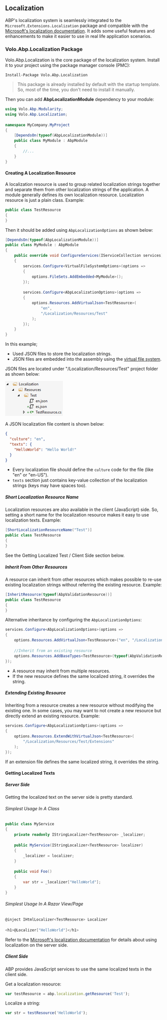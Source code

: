 ## Localization

ABP's localization system is seamlessly integrated to the `Microsoft.Extensions.Localization` package and compatible with the [Microsoft's localization documentation](https://docs.microsoft.com/en-us/aspnet/core/fundamentals/localization). It adds some useful features and enhancements to make it easier to use in real life application scenarios.

### Volo.Abp.Localization Package

Volo.Abp.Localization is the core package of the localization system. Install it to your project using the package manager console (PMC):

```
Install-Package Volo.Abp.Localization
```

> This package is already installed by default with the startup template. So, most of the time, you don't need to install it manually.

Then you can add **AbpLocalizationModule** dependency to your module:

```c#
using Volo.Abp.Modularity;
using Volo.Abp.Localization;

namespace MyCompany.MyProject
{
    [DependsOn(typeof(AbpLocalizationModule))]
    public class MyModule : AbpModule
    {
        //...
    }
}
```

#### Creating A Localization Resource

A localization resource is used to group related localization strings together and separate them from other localization strings of the application. A module generally defines its own localization resource. Localization resource is just a plain class. Example:

````C#
public class TestResource
{
}
````

Then it should be added using `AbpLocalizationOptions` as shown below:

````C#
[DependsOn(typeof(AbpLocalizationModule))]
public class MyModule : AbpModule
{
    public override void ConfigureServices(IServiceCollection services)
    {
        services.Configure<VirtualFileSystemOptions>(options =>
        {
            options.FileSets.AddEmbedded<MyModule>();
        });

        services.Configure<AbpLocalizationOptions>(options =>
        {        
            options.Resources.AddVirtualJson<TestResource>(
                "en", 
                "/Localization/Resources/Test"
            );
        });
    }
}
````

In this example;

* Used JSON files to store the localization strings.
* JSON files are embedded into the assembly using the [virtual file system](Virtual-File-System.md).

JSON files are located under "/Localization/Resources/Test" project folder as shown below:

![localization-resource-json-files](images/localization-resource-json-files.png)

A JSON localization file content is shown below:

````json
{
  "culture": "en",
  "texts": {
    "HelloWorld": "Hello World!"
  }
}
````

* Every localization file should define the `culture` code for the file (like "en" or "en-US").
* `texts` section just contains key-value collection of the localization strings (keys may have spaces too).

##### Short Localization Resource Name

Localization resources are also available in the client (JavaScript) side. So, setting a short name for the localization resource makes it easy to use localization texts. Example:

````C#
[ShortLocalizationResourceName("Test")]
public class TestResource
{
}
````

See the Getting Localized Test / Client Side section below.

##### Inherit From Other Resources

A resource can inherit from other resources which makes possible to re-use existing localization strings without referring the existing resource. Example:

````C#
[InheritResource(typeof(AbpValidationResource))]
public class TestResource
{
}
````

Alternative inheritance by configuring the `AbpLocalizationOptions`:

````C#
services.Configure<AbpLocalizationOptions>(options =>
{
    options.Resources.AddVirtualJson<TestResource>("en", "/Localization/Resources/Test");

    //Inherit from an existing resource
    options.Resources.AddBaseTypes<TestResource>(typeof(AbpValidationResource));
});
````

* A resource may inherit from multiple resources.
* If the new resource defines the same localized string, it overrides the string.

##### Extending Existing Resource

Inheriting from a resource creates a new resource without modifying the existing one. In some cases, you may want to not create a new resource but directly extend an existing resource. Example:

````C#
services.Configure<AbpLocalizationOptions>(options =>
{
    options.Resources.ExtendWithVirtualJson<TestResource>(
        "/Localization/Resources/Test/Extensions"
    );
});
````

If an extension file defines the same localized string, it overrides the string.

#### Getting Localized Texts

##### Server Side

Getting the localized text on the server side is pretty standard.

###### Simplest Usage In A Class

````C#
public class MyService
{
    private readonly IStringLocalizer<TestResource> _localizer;

    public MyService(IStringLocalizer<TestResource> localizer)
    {
        _localizer = localizer;
    }

    public void Foo()
    {
        var str = _localizer["HelloWorld"];
    }
}
````

###### Simplest Usage In A Razor View/Page

````c#
@inject IHtmlLocalizer<TestResource> Localizer

<h1>@Localizer["HelloWorld"]</h1>
````

Refer to the [Microsoft's localization documentation](https://docs.microsoft.com/en-us/aspnet/core/fundamentals/localization) for details about using localization on the server side.

##### Client Side

ABP provides JavaScript services to use the same localized texts in the client side.

Get a localization resource:

````js
var testResource = abp.localization.getResource('Test');
````

Localize a string:

````js
var str = testResource('HelloWorld');
````